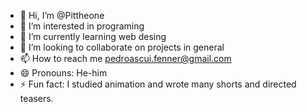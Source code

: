 - 👋 Hi, I’m @Pittheone
- 👀 I’m interested in programing
- 🌱 I’m currently learning web desing
- 💞️ I’m looking to collaborate on projects in general
- 📫 How to reach me pedroascui.fenner@gmail.com
- 😄 Pronouns: He-him
- ⚡ Fun fact: I studied animation and wrote many shorts and directed teasers.

<!---
Pittheone/Pittheone is a ✨ special ✨ repository because its `README.md` (this file) appears on your GitHub profile.
You can click the Preview link to take a look at your changes.
--->
